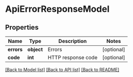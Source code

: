 # ApiErrorResponseModel

## Properties
Name | Type | Description | Notes
------------ | ------------- | ------------- | -------------
**errors** | **object** | Errors | [optional] 
**code** | **int** | HTTP response code | [optional] 

[[Back to Model list]](../README.md#documentation-for-models) [[Back to API list]](../README.md#documentation-for-api-endpoints) [[Back to README]](../README.md)


